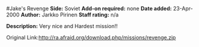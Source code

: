 #Jake's Revenge
**Side:** Soviet
**Add-on required:** none
**Date added:** 23-Apr-2000
**Author:** Jarkko Pirinen
**Staff rating:** n/a

**Description:** Very nice and Hardest mission!!

Original Link:http://ra.afraid.org/download.php/missions/revenge.zip
